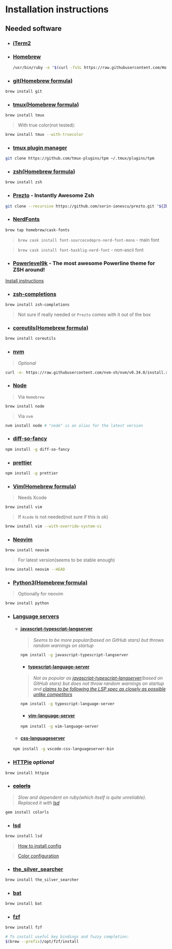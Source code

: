 # Installation instructions

## Needed software
  - ### [iTerm2](https://www.iterm2.com/)
  
  - ### [Homebrew](https://brew.sh/)
	```sh
	/usr/bin/ruby -e "$(curl -fsSL https://raw.githubusercontent.com/Homebrew/install/master/install)"
	```
  
  - ### [git(Homebrew formula)](https://formulae.brew.sh/formula/git#default)
  ```sh
  brew install git
  ```
  
  - ### [tmux(Homebrew formula)](https://formulae.brew.sh/formula/tmux)
  ```sh
  brew install tmux
  ```
  > With true color(not tested):
  ```sh
  brew install tmux --with-truecolor
  ```
  
  - ### [tmux plugin manager](https://github.com/tmux-plugins/tpm)
  ```sh
  git clone https://github.com/tmux-plugins/tpm ~/.tmux/plugins/tpm
  ```
  
  - ### [zsh(Homebrew formula)](https://formulae.brew.sh/formula/zsh#default)
  ```sh
  brew install zsh
  ```
  
  - ### [Prezto](https://github.com/sorin-ionescu/prezto) - Instantly Awesome Zsh
  ```sh
  git clone --recursive https://github.com/sorin-ionescu/prezto.git "${ZDOTDIR:-$HOME}/.zprezto"
  ```
  
  - ### [NerdFonts](https://github.com/ryanoasis/nerd-fonts)
  ```sh
  brew tap homebrew/cask-fonts
  ```
  > `brew cask install font-sourcecodepro-nerd-font-mono` - main font
  
  > `brew cask install font-hasklig-nerd-font` - non-ascii font
  
  - ### [Powerlevel9k](https://github.com/bhilburn/powerlevel9k) - The most awesome Powerline theme for ZSH around!
  [Install instructions](https://github.com/bhilburn/powerlevel9k/wiki/Install-Instructions#option-3-install-for-prezto)
  
  - ### [zsh-completions](https://github.com/zsh-users/zsh-completions)
  ```sh
  brew install zsh-completions
  ```
  > Not sure if really needed or `Prezto` comes with it out of the box
  
  - ### [coreutils(Homebrew formula)](https://formulae.brew.sh/formula/coreutils#default)
  ```sh
  brew install coreutils
  ```
  
  - ### [nvm](https://github.com/nvm-sh/nvm)
  > _Optional_
  ```sh
  curl -o- https://raw.githubusercontent.com/nvm-sh/nvm/v0.34.0/install.sh | bash
  ```
  - ### [Node](https://nodejs.org/en/)
  > Via `Homebrew`
  ```sh
  brew install node
  ```
  > Via `nvm`
  ```sh
  nvm install node # "node" is an alias for the latest version
  ```
  
  - ### [diff-so-fancy](https://github.com/so-fancy/diff-so-fancy)
  ```sh
  npm install -g diff-so-fancy
  ```
  
  - ### [prettier](https://prettier.io)
  ```sh
  npm install -g prettier
  ```
  
  - ### [Vim(Homebrew formula)](https://formulae.brew.sh/formula/vim#default)
  > Needs Xcode
  ```sh
  brew install vim
  ```
  > If `Xcode` is not needed(not sure if this is ok)
  ```sh
  brew install vim --with-override-system-vi
  ```
  
  - ### [Neovim](https://neovim.io/)
  ```sh
  brew install neovim
  ```
  > For latest version(seems to be stable enough)
  ```sh
  brew install neovim --HEAD
  ```
  
  - ### [Python3(Homebrew formula)](https://formulae.brew.sh/formula/python#default)
  > Optionally for neovim
  ```sh
  brew install python
  ```
  
  - ### [Language servers](https://langserver.org/)
  	- #### [javascript-typescript-langserver](https://github.com/sourcegraph/javascript-typescript-langserver)
	  > _Seems to be more popular(based on GitHub stars) but throws random warnings on startup_
	  ```sh
	  npm install -g javascript-typescript-langserver
	  ```
  
	  - #### [typescript-language-server](https://github.com/theia-ide/typescript-language-server)
	  > _Not as popular as [javascript-typescript-langserver](https://github.com/sourcegraph/javascript-typescript-langserver)(based on GitHub stars) but does not throw random warnings on startup and [claims to be following the LSP spec as closely as possible unlike competitors](https://www.reddit.com/r/vscode/comments/cafp6k/which_language_server_does_vscode_use_for/f6lzsqw/)_
	  ```sh
	  npm install -g typescript-language-server
	  ```
  
	  - #### [vim-language-server](https://github.com/iamcco/vim-language-server)
	  ```sh
	  npm install -g vim-language-server
	  ```
  
    - #### [css-languageserver](https://github.com/vscode-langservers/vscode-css-languageserver-bin)
    ```sh
    npm install -g vscode-css-languageserver-bin
    ```

  - ### [HTTPie](https://httpie.org/) _optional_
  ```sh
  brew install httpie
  ```
  
  - ### ~~[colorls](https://github.com/athityakumar/colorls)~~
  > _Slow and dependent on ruby(which itself is quite unreliable). Replaced it with [lsd](#lsd)_
  ```sh
  gem install colorls
  ```
  
  - ### [lsd](https://github.com/Peltoche/lsd)
  ```sh
  brew install lsd
  ```
  > [How to install config](./lsd/README.md)
  
  > [Color configuration](./lscolors/README.md)
  
  - ### [the_silver_searcher](https://github.com/ggreer/the_silver_searcher)
  ```sh
  brew install the_silver_searcher
  ```
  
  - ### [bat](https://github.com/sharkdp/bat)
  ```sh
  brew install bat
  ```

  - ### [fzf](https://github.com/junegunn/fzf)
  ```sh
  brew install fzf

  # To install useful key bindings and fuzzy completion:
  $(brew --prefix)/opt/fzf/install
  ```
